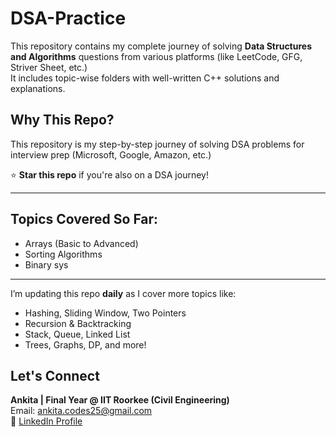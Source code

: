 # DSA-Practice

This repository contains my complete journey of solving **Data Structures and Algorithms** questions from various platforms (like LeetCode, GFG, Striver Sheet, etc.)  
It includes topic-wise folders with well-written C++ solutions and explanations.

## Why This Repo?

This repository is my step-by-step journey of solving DSA problems for interview prep (Microsoft, Google, Amazon, etc.)

⭐ **Star this repo** if you're also on a DSA journey!

---

## Topics Covered So Far:
- Arrays (Basic to Advanced)
- Sorting Algorithms
- Binary sys

---

I’m updating this repo **daily** as I cover more topics like:
- Hashing, Sliding Window, Two Pointers
- Recursion & Backtracking
- Stack, Queue, Linked List
- Trees, Graphs, DP, and more!



## Let's Connect

**Ankita | Final Year @ IIT Roorkee (Civil Engineering)**  
Email: ankita.codes25@gmail.com  
🔗 [LinkedIn Profile](https://www.linkedin.com/in/ankita-codes/) 
 